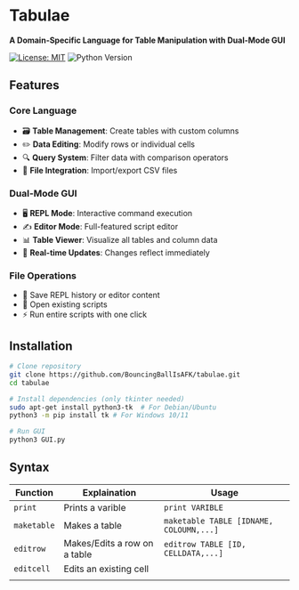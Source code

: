 # Tabulae

**A Domain-Specific Language for Table Manipulation with Dual-Mode GUI**

[![License: MIT](https://img.shields.io/badge/License-MIT-yellow.svg)](https://opensource.org/licenses/MIT)
![Python Version](https://img.shields.io/badge/python-3.6%2B-blue)

## Features

### Core Language

- 🗃️ **Table Management**: Create tables with custom columns
- ✏️ **Data Editing**: Modify rows or individual cells
- 🔍 **Query System**: Filter data with comparison operators
- 📁 **File Integration**: Import/export CSV files

### Dual-Mode GUI

- 🖥️ **REPL Mode**: Interactive command execution
- ✍️ **Editor Mode**: Full-featured script editor
- 📊 **Table Viewer**: Visualize all tables and column data
- 🔄 **Real-time Updates**: Changes reflect immediately

### File Operations

- 💾 Save REPL history or editor content
- 📂 Open existing scripts
- ⚡ Run entire scripts with one click

## Installation

```bash
# Clone repository
git clone https://github.com/BouncingBallIsAFK/tabulae.git
cd tabulae

# Install dependencies (only tkinter needed)
sudo apt-get install python3-tk  # For Debian/Ubuntu
python3 -m pip install tk # For Windows 10/11

# Run GUI
python3 GUI.py
```

## Syntax


| Function    | Explaination                 | Usage                                   |
| ------------- | ------------------------------ | ----------------------------------------- |
| `print`     | Prints a varible             | `print VARIBLE`                         |
| `maketable` | Makes a table                | `maketable TABLE [IDNAME, COLOUMN,...]` |
| `editrow`   | Makes/Edits a row on a table | `editrow TABLE [ID, CELLDATA,...]`      |
| `editcell`  | Edits an existing cell       |                                         |
|             |                              |                                         |
